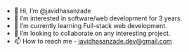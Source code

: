 - 👋 Hi, I’m @javidhasanzade
- 👀 I’m interested in software/web development for 3 years.
- 🌱 I’m currently learning Full-stack web development.
- 💞️ I’m looking to collaborate on any interesting project.
- 📫 How to reach me - javidhasanzade.dev@gmail.com

<!---
javidhasanzade/javidhasanzade is a ✨ special ✨ repository because its `README.md` (this file) appears on your GitHub profile.
You can click the Preview link to take a look at your changes.
--->
